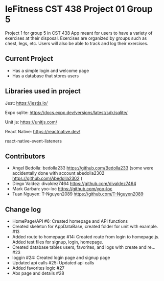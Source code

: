 
# leFitness CST 438 Project 01 Group 5

Project 1 for group 5 in CST 438
App meant for users to have a variety of exercises at their disposal. Exercises are organized by groups such as chest, legs, etc. Users will also be able to track and log their exercises. 



## Current Project

- Has a simple login and welcome page
- Has a database that stores users


## Libraries used in project
Jest: https://jestjs.io/

Expo sqlite: https://docs.expo.dev/versions/latest/sdk/sqlite/ 

Unit js: https://unitjs.com/

React Native: https://reactnative.dev/

react-native-event-listeners



## Contributors

- Angel Bedolla: bedolla233 https://github.com/Bedolla233 (some were accidentally done with account abedolla2302 https://github.com/Abedolla2302 )
- Diego Valdez: divaldez7464 https://github.com/divaldez7464
- Mark Garban: yoo-loc https://github.com/yoo-loc 
- Tuan Nguyen: T-Nguyen2089 https://github.com/T-Nguyen2089
  
## Change log

- HomePage/API #6: Created homepage and API functions
- Created skeleton for AppDataBase, created folder for unit with example. #13
- Added route to homepage #14: Created route from login to homepage.js. Added test files for signup, login, homepage.
- Created database tables users, favorites, and logs with create and re… #23
- loggin #24: Created login page and signup page
- Updated api calls #25: Updated api calls
- Added favorites logic #27
- Abs page and details #28


